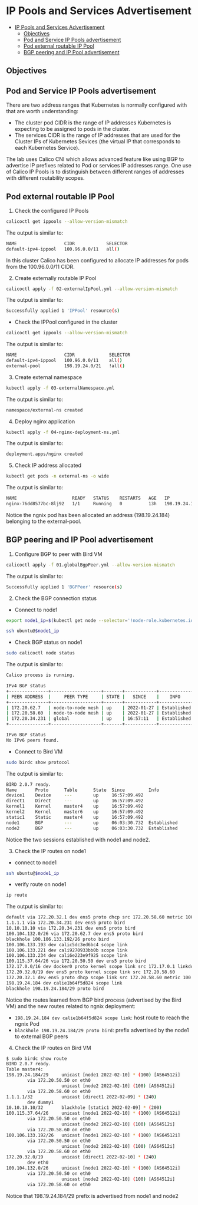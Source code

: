 # IP Pools and Services Advertisement

- [IP Pools and Services Advertisement](#ip-pools-and-services-advertisement)
  - [Objectives](#objectives)
  - [Pod and Service IP Pools advertisement](#pod-and-service-ip-pools-advertisement)
  - [Pod external routable IP Pool](#pod-external-routable-ip-pool)
  - [BGP peering and IP Pool advertisement](#bgp-peering-and-ip-pool-advertisement)

## Objectives

## Pod and Service IP Pools advertisement

There are two address ranges that Kubernetes is normally configured with that are worth understanding:  

- The cluster pod CIDR is the range of IP addresses Kubernetes is expecting to be assigned to pods in   the cluster.
- The services CIDR is the range of IP addresses that are used for the Cluster IPs of Kubernetes Sevices (the virtual IP that corresponds to each Kubernetes Service).

The lab uses Calico CNI which allows advanced feature like using BGP to advertise IP prefixes related to Pod or services IP addresses range.
One use of Calico IP Pools is to distinguish between different ranges of addresses with different routability scopes.

## Pod external routable IP Pool

1. Check the configured IP Pools

```bash
calicoctl get ippools --allow-version-mismatch
```

The output is similar to:

```bash
NAME                  CIDR            SELECTOR   
default-ipv4-ippool   100.96.0.0/11   all()  
```

In this cluster Calico has been configured to allocate IP addresses for pods from the 100.96.0.0/11 CIDR.

2. Create externally routable IP Pool

```bash
calicoctl apply -f 02-externalIpPool.yml --allow-version-mismatch
```

The output is similar to:

```bash
Successfully applied 1 'IPPool' resource(s)
```

- Check the IPPool configured in the cluster

```bash
calicoctl get ippools --allow-version-mismatch
```

The output is similar to:

```bash
NAME                  CIDR             SELECTOR   
default-ipv4-ippool   100.96.0.0/11    all()      
external-pool         198.19.24.0/21   !all() 
```

3. Create external namespace

```bash
kubectl apply -f 03-externalNamespace.yml
```

The output is similar to:

```bash
namespace/external-ns created
```

4. Deploy nginx application

```bash
kubectl apply -f 04-nginx-deployment-ns.yml
```

The output is similar to:

```bash
deployment.apps/nginx created
```

5. Check IP address allocated

```bash
kubectl get pods -n external-ns -o wide
```

The output is similar to:

```bash
NAME                     READY   STATUS    RESTARTS   AGE   IP              NODE                           NOMINATED NODE   READINESS GATES
nginx-76dd8577bc-8lj92   1/1     Running   0          13h   198.19.24.184   ip-172-20-58-60.ec2.internal   <none>           <none>
```

Notice the ngnix pod has been allocated an address (198.19.24.184) belonging to the external-pool.

## BGP peering and IP Pool advertisement

1. Configure BGP to peer with Bird VM

```bash
calicoctl apply -f 01.globalBgpPeer.yml --allow-version-mismatch
```

The output is similar to:

```bash
Successfully applied 1 'BGPPeer' resource(s)
```

2. Check the BGP connection status

- Connect to node1

```bash
export node1_ip=$(kubectl get node --selector='!node-role.kubernetes.io/master' -o go-template='{{(index (index .items 0).status.addresses 1).address}}{{"\n"}}')
```

```bash
ssh ubuntu@$node1_ip
```

- Check BGP status on node1
  
```bash
sudo calicoctl node status
```

The output is similar to:

```bash
Calico process is running.

IPv4 BGP status
+---------------+-------------------+-------+------------+-------------+
| PEER ADDRESS  |     PEER TYPE     | STATE |   SINCE    |    INFO     |
+---------------+-------------------+-------+------------+-------------+
| 172.20.62.7   | node-to-node mesh | up    | 2022-01-27 | Established |
| 172.20.58.60  | node-to-node mesh | up    | 2022-01-27 | Established |
| 172.20.34.231 | global            | up    | 16:57:11   | Established |
+---------------+-------------------+-------+------------+-------------+

IPv6 BGP status
No IPv6 peers found.
```

- Connect to Bird VM

```bash
sudo birdc show protocol
```

The output is similar to:

```bash
BIRD 2.0.7 ready.
Name       Proto      Table      State  Since         Info
device1    Device     ---        up     16:57:09.492  
direct1    Direct     ---        up     16:57:09.492  
kernel1    Kernel     master4    up     16:57:09.492  
kernel2    Kernel     master6    up     16:57:09.492  
static1    Static     master4    up     16:57:09.492  
node1      BGP        ---        up     06:03:30.732  Established   
node2      BGP        ---        up     06:03:30.732  Established 
```

Notice the two sessions established with node1 and node2.

3. Check the IP routes on node1

- connect to node1

```bash
ssh ubuntu@$node1_ip
```

- verify route on node1
  
```bash
ip route
```

The output is similar to:

```bash
default via 172.20.32.1 dev ens5 proto dhcp src 172.20.58.60 metric 100 
1.1.1.1 via 172.20.34.231 dev ens5 proto bird 
10.10.10.10 via 172.20.34.231 dev ens5 proto bird 
100.104.132.0/26 via 172.20.62.7 dev ens5 proto bird 
blackhole 100.106.133.192/26 proto bird 
100.106.133.193 dev calic5dc3ed6bc4 scope link 
100.106.133.221 dev cali9270933bb0b scope link 
100.106.133.234 dev cali6e223e9f925 scope link 
100.115.37.64/26 via 172.20.50.50 dev ens5 proto bird 
172.17.0.0/16 dev docker0 proto kernel scope link src 172.17.0.1 linkdown 
172.20.32.0/19 dev ens5 proto kernel scope link src 172.20.58.60 
172.20.32.1 dev ens5 proto dhcp scope link src 172.20.58.60 metric 100 
198.19.24.184 dev calie1b64f5d824 scope link 
blackhole 198.19.24.184/29 proto bird
```

Notice the routes learned from BGP bird process (advertised by the Bird VM) and the new routes related to ngnix deployment:
- ```198.19.24.184 dev calie1b64f5d824 scope link```: host route to reach the ngnix Pod
- ```blackhole 198.19.24.184/29 proto bird```: prefix advertised by the node1 to external BGP peers

4. Check the IP routes on Bird VM

```bash
$ sudo birdc show route
BIRD 2.0.7 ready.
Table master4:
198.19.24.184/29     unicast [node1 2022-02-10] * (100) [AS64512i]
        via 172.20.50.50 on eth0
                     unicast [node2 2022-02-10] (100) [AS64512i]
        via 172.20.58.60 on eth0
1.1.1.1/32           unicast [direct1 2022-02-09] * (240)
        dev dummy1
10.10.10.10/32       blackhole [static1 2022-02-09] * (200)
100.115.37.64/26     unicast [node1 2022-02-10] * (100) [AS64512i]
        via 172.20.50.50 on eth0
                     unicast [node2 2022-02-10] (100) [AS64512i]
        via 172.20.58.60 on eth0
100.106.133.192/26   unicast [node1 2022-02-10] * (100) [AS64512i]
        via 172.20.50.50 on eth0
                     unicast [node2 2022-02-10] (100) [AS64512i]
        via 172.20.58.60 on eth0
172.20.32.0/19       unicast [direct1 2022-02-10] * (240)
        dev eth0
100.104.132.0/26     unicast [node1 2022-02-10] * (100) [AS64512i]
        via 172.20.50.50 on eth0
                     unicast [node2 2022-02-10] (100) [AS64512i]
        via 172.20.58.60 on eth0
```

Notice that 198.19.24.184/29 prefix is advertised from node1 and node2
